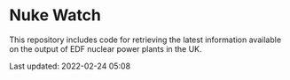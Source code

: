 # Nuke Watch

This repository includes code for retrieving the latest information available on the output of EDF nuclear power plants in the UK.

Last updated: 2022-02-24 05:08